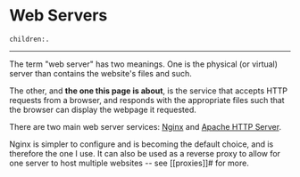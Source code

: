 # Web Servers
```query
children:.
```
---

The term "web server" has two meanings. One is the physical (or virtual) server than contains the website's files and such.

The other, and **the one this page is about**, is the service that accepts HTTP requests from a browser, and responds with the appropriate files such that the browser can display the webpage it requested.

There are two main web server services: [Nginx](https://nginx.org/en/) and [Apache HTTP Server](https://httpd.apache.org/).

Nginx is simpler to configure and is becoming the default choice, and is therefore the one I use. It can also be used as a reverse proxy to allow for one server to host multiple websites -- see [[proxies]]# for more.